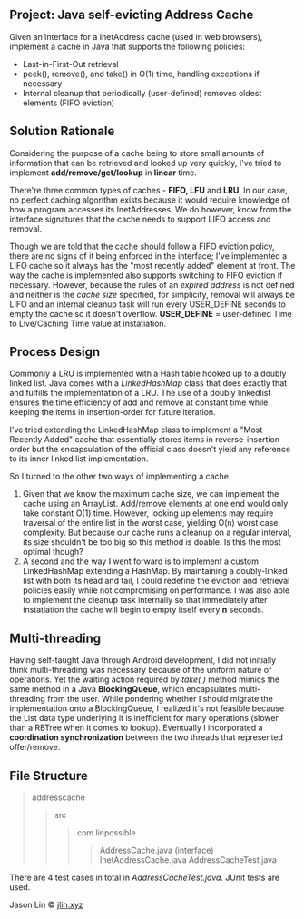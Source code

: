## Project: Java self-evicting Address Cache
Given an interface for a InetAddress cache (used in web browsers), implement a cache in Java that supports the following policies:

- Last-in-First-Out retrieval
- peek(), remove(), and take() in O(1) time, handling exceptions if necessary
- Internal cleanup that periodically (user-defined) removes oldest elements (FIFO eviction)


## Solution Rationale

Considering the purpose of a cache being to store small amounts of information that can be retrieved and looked up very quickly, I've tried to implement **add/remove/get/lookup** in **linear** time.

There're three common types of caches - **FIFO, LFU** and **LRU**. In our case, no perfect caching algorithm exists because it would require knowledge of how a program accesses its InetAddresses. We do however, know from the interface signatures that the cache needs to support LIFO access and removal. 

Though we are told that the cache should follow a FIFO eviction policy, there are no signs of it being enforced in the interface; I've implemented a LIFO cache so it always has the "most recently added" element at front. The way the cache is implemented also supports switching to FIFO eviction if necessary. However, because the rules of an *expired address* is not defined and neither is the *cache size* specified, for simplicity, removal will always be LIFO and an internal cleanup task will run every USER_DEFINE seconds to empty the cache so it doesn't overflow. **USER_DEFINE** = user-defined Time to Live/Caching Time value at instatiation.

## Process Design

Commonly a LRU is implemented with a Hash table hooked up to a doubly linked list. Java comes with a *LinkedHashMap* class that does exactly that and fulfills the implementation of a LRU. 
The use of a doubly linkedlist ensures the time efficiency of add and remove at constant time while keeping the items in insertion-order for future iteration. 

I've tried extending the LinkedHashMap class to implement a "Most Recently Added" cache that essentially stores items in reverse-insertion order but the encapsulation of the official class doesn't yield any reference to its inner linked list implementation.  

So I turned to the other two ways of implementing a cache.

1. Given that we know the maximum cache size, we can implement the cache using an ArrayList. Add/remove elements at one end would only take constant O(1) time. However, looking up elements may require traversal of the entire list in the worst case, yielding O(n) worst case complexity. But because our cache runs a cleanup on a regular interval, its size shouldn't be too big so this method is doable. Is this the most optimal though?
2. A second and the way I went forward is to implement a custom LinkedHashMap extending a HashMap. By maintaining a doubly-linked list with both its head and tail, I could redefine the eviction and retrieval policies easily while not compromising on performance. I was also able to implement the cleanup task internally so that immediately after instatiation the cache will begin to empty itself every **n** seconds.

## Multi-threading

Having self-taught Java through Android development, I did not initially think multi-threading was necessary because of the uniform nature of operations. Yet the waiting action required by *take( )* method mimics the same method in a Java **BlockingQueue**, which encapsulates multi-threading from the user. While pondering whether I should migrate the implementation onto a BlockingQueue, I realized it's not feasible because the List data type underlying it is inefficient for many operations (slower than a RBTree when it comes to lookup). Eventually I incorporated a **coordination synchronization** between the two threads that represented offer/remove.

## File Structure

> addresscache
>> src
>>> com.linpossible
>>>> AddressCache.java (interface)
>>>> InetAddressCache.java
>>>> AddressCacheTest.java

There are 4 test cases in total in *AddressCacheTest.java*. JUnit tests are used.

Jason Lin © [jlin.xyz](http://jlin.xyz) 
